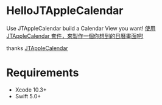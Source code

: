 # HelloJTAppleCalendar

Use JTAppleCalendar build a Calendar View you want!
[使用 JTAppleCalendar 套件，來製作一個你想到的日曆畫面吧!](https://medium.com/@chunyyikuo/%E5%A6%82%E4%BD%95%E9%96%8B%E7%99%BC%E5%AE%A2%E8%A3%BD%E5%8C%96%E7%9A%84%E6%9C%88%E6%9B%86%E9%81%B8%E5%96%AE-ios-develop-part-2-jtapplecalendar-1959fe33563a?sk=c415be5146993b90e33c16d24fc1ae43)

thanks [JTAppleCalendar](https://github.com/patchthecode/JTAppleCalendar)

# Requirements
* Xcode 10.3+
* Swift 5.0+
